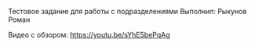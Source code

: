Тестовое задание для работы с подразделениями
Выполнил: Рыкунов Роман

Видео с обзором: https://youtu.be/sYhE5bePqAg
